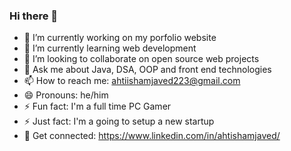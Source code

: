 ### Hi there 👋

- 🔭 I’m currently working on my porfolio website
- 🌱 I’m currently learning web development
- 👯 I’m looking to collaborate on open source web projects
- 💬 Ask me about Java, DSA, OOP and front end technologies
- 📫 How to reach me: ahtiishamjaved223@gmail.com
- 😄 Pronouns: he/him
- ⚡ Fun fact: I'm a full time PC Gamer
- ⚡ Just fact: I'm a going to setup a new startup
- 💬 Get connected: https://www.linkedin.com/in/ahtishamjaved/
